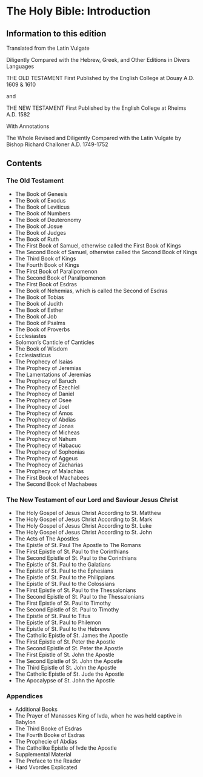 # The Holy Bible: Introduction

## Information to this edition

Translated from the Latin Vulgate

Diligently Compared with the Hebrew, Greek, and Other Editions in
Divers Languages

THE OLD TESTAMENT
First Published by the English College at Douay
A.D. 1609 & 1610

and

THE NEW TESTAMENT
First Published by the English College at Rheims
A.D. 1582

With Annotations

The Whole Revised and Diligently Compared with the Latin Vulgate by
Bishop Richard Challoner A.D. 1749-1752

## Contents

### The Old Testament
- The Book of Genesis
- The Book of Exodus
- The Book of Leviticus
- The Book of Numbers
- The Book of Deuteronomy
- The Book of Josue
- The Book of Judges
- The Book of Ruth
- The First Book of Samuel, otherwise called the First Book of Kings
- The Second Book of Samuel, otherwise called the Second Book of Kings
- The Third Book of Kings
- The Fourth Book of Kings
- The First Book of Paralipomenon
- The Second Book of Paralipomenon
- The First Book of Esdras
- The Book of Nehemias, which is called the Second of Esdras
- The Book of Tobias
- The Book of Judith
- The Book of Esther
- The Book of Job
- The Book of Psalms
- The Book of Proverbs
- Ecclesiastes
- Solomon’s Canticle of Canticles
- The Book of Wisdom
- Ecclesiasticus
- The Prophecy of Isaias
- The Prophecy of Jeremias
- The Lamentations of Jeremias
- The Prophecy of Baruch
- The Prophecy of Ezechiel
- The Prophecy of Daniel
- The Prophecy of Osee
- The Prophecy of Joel
- The Prophecy of Amos
- The Prophecy of Abdias
- The Prophecy of Jonas
- The Prophecy of Micheas
- The Prophecy of Nahum
- The Prophecy of Habacuc
- The Prophecy of Sophonias
- The Prophecy of Aggeus
- The Prophecy of Zacharias
- The Prophecy of Malachias
- The First Book of Machabees
- The Second Book of Machabees

### The New Testament of our Lord and Saviour Jesus Christ
- The Holy Gospel of Jesus Christ According to St. Matthew
- The Holy Gospel of Jesus Christ According to St. Mark
- The Holy Gospel of Jesus Christ According to St. Luke
- The Holy Gospel of Jesus Christ  According to St. John
- The Acts of The Apostles
- The Epistle of St. Paul The Apostle to The Romans
- The First Epistle of St. Paul to the Corinthians
- The Second Epistle of St. Paul to the Corinthians
- The Epistle of St. Paul to the Galatians
- The Epistle of St. Paul to the Ephesians
- The Epistle of St. Paul to the Philippians
- The Epistle of St. Paul to the Colossians
- The First Epistle of St. Paul to the Thessalonians
- The Second Epistle of St. Paul to the Thessalonians
- The First Epistle of St. Paul to Timothy
- The Second Epistle of St. Paul to Timothy
- The Epistle of St. Paul to Titus
- The Epistle of St. Paul to Philemon
- The Epistle of St. Paul to the Hebrews
- The Catholic Epistle of St. James the Apostle
- The First Epistle of St. Peter the Apostle
- The Second Epistle of St. Peter the Apostle
- The First Epistle of St. John the Apostle
- The Second Epistle of St. John the Apostle
- The Third Epistle of St. John the Apostle
- The Catholic Epistle of St. Jude the Apostle
- The Apocalypse of St. John the Apostle

### Appendices
- Additional Books
- The Prayer of Manasses King of Ivda, when he was held captive in Babylon
- The Third Booke of Esdras
- The Fovrth Booke of Esdras
- The Prophecie of Abdias
- The Catholike Epistle of Ivde the Apostle
- Supplemental Material
- The Preface to the Reader
- Hard Vvordes Explicated